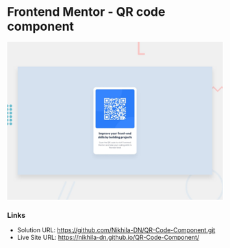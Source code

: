 # Frontend Mentor - QR code component

![Design preview for the QR code component coding challenge](./design/desktop-preview.jpg)

### Links

- Solution URL: https://github.com/Nikhila-DN/QR-Code-Component.git
- Live Site URL: https://nikhila-dn.github.io/QR-Code-Component/

